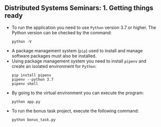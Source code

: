 ## Distributed Systems Seminars: 1. Getting things ready

- To run the application you need to use `Python` version 3.7 or higher. The Python version can be checked by the command:
    ```
    python -V
    ```
- A package management system (`pip`) used to install and manage software packages must also be installed.
- Using package management system you need to install `pipenv` and create an isolated environment for `Python`:
    ```
    pip install pipenv
    pipenv --python 3.7
    pipenv shell
    ```
- By going to the virtual environment you can execute the program:
    ```
    python app.py
    ```
- To run the bonus task project, execute the following command:
    ```
    python bonus_task.py
    ```
